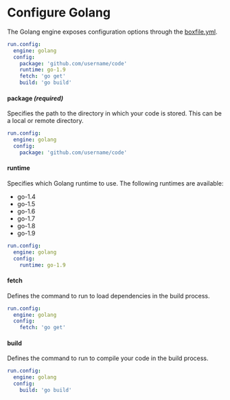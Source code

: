 # Configure Golang

The Golang engine exposes configuration options through the [boxfile.yml](http://docs.nanobox.io/boxfile/).

```yaml
run.config:
  engine: golang
  config:
    package: 'github.com/username/code'
    runtime: go-1.9
    fetch: 'go get'
    build: 'go build'
```

#### package *(required)*
Specifies the path to the directory in which your code is stored. This can be a local or remote directory.

```yaml
run.config:
  engine: golang
  config:
    package: 'github.com/username/code'
```

#### runtime
Specifies which Golang runtime to use. The following runtimes are available:

- go-1.4
- go-1.5
- go-1.6
- go-1.7
- go-1.8
- go-1.9

```yaml
run.config:
  engine: golang
  config:
    runtime: go-1.9
```

#### fetch
Defines the command to run to load dependencies in the build process.

```yaml
run.config:
  engine: golang
  config:
    fetch: 'go get'
```

#### build
Defines the command to run to compile your code in the build process.

```yaml
run.config:
  engine: golang
  config:
    build: 'go build'
```
